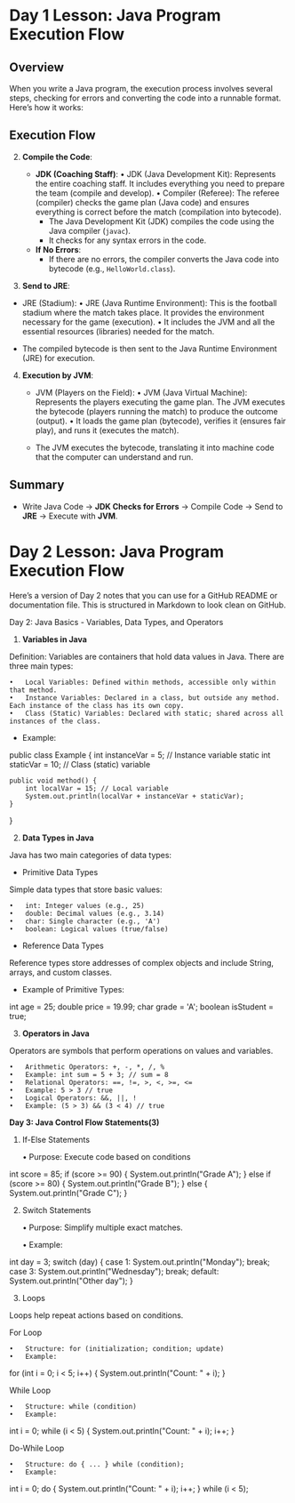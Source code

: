 # Day 1 Lesson: Java Program Execution Flow

## Overview

When you write a Java program, the execution process involves several steps, checking for errors and converting the code into a runnable format. Here’s how it works:

## Execution Flow

2. **Compile the Code**:

   - **JDK (Coaching Staff)**:
     • JDK (Java Development Kit): Represents the entire coaching staff. It includes everything you need to prepare the team (compile and develop).
     • Compiler (Referee): The referee (compiler) checks the game plan (Java code) and ensures everything is correct before the match (compilation into bytecode).
     - The Java Development Kit (JDK) compiles the code using the Java compiler (`javac`).
     - It checks for any syntax errors in the code.
   - **If No Errors**:
     - If there are no errors, the compiler converts the Java code into bytecode (e.g., `HelloWorld.class`).

3. **Send to JRE**:

- JRE (Stadium):
  • JRE (Java Runtime Environment): This is the football stadium where the match takes place. It provides the environment necessary for the game (execution).
  • It includes the JVM and all the essential resources (libraries) needed for the match.

- The compiled bytecode is then sent to the Java Runtime Environment (JRE) for execution.

4. **Execution by JVM**:

   - JVM (Players on the Field):
     • JVM (Java Virtual Machine): Represents the players executing the game plan. The JVM executes the bytecode (players running the match) to produce the outcome (output).
     • It loads the game plan (bytecode), verifies it (ensures fair play), and runs it (executes the match).

   - The JVM executes the bytecode, translating it into machine code that the computer can understand and run.

## Summary

- Write Java Code → **JDK Checks for Errors** → Compile Code → Send to **JRE** → Execute with **JVM**.

# Day 2 Lesson: Java Program Execution Flow

Here’s a version of Day 2 notes that you can use for a GitHub README or documentation file. This is structured in Markdown to look clean on GitHub.

Day 2: Java Basics - Variables, Data Types, and Operators

1. **Variables in Java**

Definition: Variables are containers that hold data values in Java. There are three main types:

    •	Local Variables: Defined within methods, accessible only within that method.
    •	Instance Variables: Declared in a class, but outside any method. Each instance of the class has its own copy.
    •	Class (Static) Variables: Declared with static; shared across all instances of the class.

- Example:

public class Example {
int instanceVar = 5; // Instance variable
static int staticVar = 10; // Class (static) variable

    public void method() {
        int localVar = 15; // Local variable
        System.out.println(localVar + instanceVar + staticVar);
    }

}

2. **Data Types in Java**

Java has two main categories of data types:

- Primitive Data Types

Simple data types that store basic values:

    •	int: Integer values (e.g., 25)
    •	double: Decimal values (e.g., 3.14)
    •	char: Single character (e.g., 'A')
    •	boolean: Logical values (true/false)

- Reference Data Types

Reference types store addresses of complex objects and include String, arrays, and custom classes.

- Example of Primitive Types:

int age = 25;
double price = 19.99;
char grade = 'A';
boolean isStudent = true;

3. **Operators in Java**

Operators are symbols that perform operations on values and variables.

    •	Arithmetic Operators: +, -, *, /, %
    •	Example: int sum = 5 + 3; // sum = 8
    •	Relational Operators: ==, !=, >, <, >=, <=
    •	Example: 5 > 3 // true
    •	Logical Operators: &&, ||, !
    •	Example: (5 > 3) && (3 < 4) // true

**Day 3: Java Control Flow Statements(3)**

1. If-Else Statements

   • Purpose: Execute code based on conditions

int score = 85;
if (score >= 90) {
System.out.println("Grade A");
} else if (score >= 80) {
System.out.println("Grade B");
} else {
System.out.println("Grade C");
}

2. Switch Statements

   • Purpose: Simplify multiple exact matches.

   • Example:

int day = 3;
switch (day) {
case 1:
System.out.println("Monday");
break;
case 3:
System.out.println("Wednesday");
break;
default:
System.out.println("Other day");
}

3. Loops

Loops help repeat actions based on conditions.

For Loop

    •	Structure: for (initialization; condition; update)
    •	Example:

for (int i = 0; i < 5; i++) {
System.out.println("Count: " + i);
}

While Loop

    •	Structure: while (condition)
    •	Example:

int i = 0;
while (i < 5) {
System.out.println("Count: " + i);
i++;
}

Do-While Loop

    •	Structure: do { ... } while (condition);
    •	Example:

int i = 0;
do {
System.out.println("Count: " + i);
i++;
} while (i < 5);
